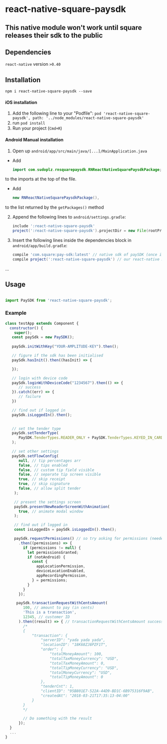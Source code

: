 
# react-native-square-paysdk

## This native module won't work until square releases their sdk to the public


## Dependencies

`react-native` version `>0.40`

## Installation

`npm i react-native-square-paysdk --save`

#### iOS installation

1. Add the following line to your "Podfile": `pod 'react-native-square-paysdk', path: '../node_modules/react-native-square-paysdk'`
2. run `pod install`
3. Run your project (`Cmd+R`)



#### Android Manual installation

1. Open up `android/app/src/main/java/[...]/MainApplication.java`
  - Add 

    ```java
    import com.sudoplz.rnsquarepaysdk.RNReactNativeSquarePaysdkPackage;
    ```

   to the imports at the top of the file.
   
  - Add 

    ```java
    new RNReactNativeSquarePaysdkPackage(),
    ``` 

  to the list returned by the `getPackages()` method
  
2. Append the following lines to `android/settings.gradle`:

    ```gradle
    include ':react-native-square-paysdk'
    project(':react-native-square-paysdk').projectDir = new File(rootProject.projectDir, '../node_modules/react-native-square-paysdk/android')
    ```

3. Insert the following lines inside the dependencies block in `android/app/build.gradle`:

    ```gradle
    compile 'com.square:pay-sdk:latest' // native sdk of paySDK (once it goes live)
    compile project(':react-native-square-paysdk') // our react-native module
    ```

...

## Usage 

  ```javascript

  import PaySDK from 'react-native-square-paysdk';

  ```


### Example 

```javascript
class testApp extends Component {
  constructor() {
    super();
   const paySdk = new PaySDK();
   
   paySdk.initWithKey("YOUR-AMPLITUDE-KEY").then();

   // figure if the sdk has been initialised
   paySdk.hasInit().then((hasInit) => {

   });

   // login with device code
   paySdk.loginWithDeviceCode("1234567").then(() => {
      // success
   }).catch((err) => {
      // failure
   })

   // find out if logged in
   paySdk.isLoggedIn().then();
   

   // set the tender type
   paySdk.setTenderType(
      PaySDK.TenderTypes.READER_ONLY + PaySDK.TenderTypes.KEYED_IN_CARD,
   );

   // set other settings
   paySdk.setFlowConfig(
      null, // tip percentages arr
      false, // tips enabled
      false, // custom tip field visible
      false, // separate tip screen visible
      true, // skip receipt
      true, // skip signature
      false, // allow split tender
    );

    // present the settings screen
    paySdk.presentNewReaderScreenWithAnimation(
      true, // animate modal window
    );

    // find out if logged in
    const isLoggedIn = paySdk.isLoggedIn().then();

    paySdk.requestPermissions() // so try asking for permissions (needed for iOS)
      .then((permissions) => {
        if (permissions != null) {
          let permissionsGranted;
          if (notAndroid) {
            const {
              appLocationPermission,
              deviceLocationEnabled,
              appRecordingPermission,
            } = permissions;
          }
        }
      });

     paySdk.transactionRequestWithCentsAmount(
        100, // amount to pay (in cents)
        'This is a transaction',
        12345, // customer ID
      ).then((result) => { // transactionRequestWithCentsAmount success
        /*
        {
            "transaction": {
                "serverID": "yada yada yada",
                "locationID": "18K68ZJ8PZF1T",
                "order": {
                    "totalMoneyAmount": 100,
                    "totalTaxMoneyCurrency": "USD",
                    "totalTaxMoneyAmount": 0,
                    "totalTipMoneyCurrency": "USD",
                    "totalMoneyCurrency": "USD",
                    "totalTipMoneyAmount": 0
                },
                "tenderCnt": 1,
                "clientID": "95B801E7-522A-44D9-BD1C-6B975316F9AB",
                "createdAt": "2018-03-21T17:35:13-04:00"
            }
        }
        */

        // Do something with the result
      });
  }
  ...
}
```

